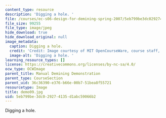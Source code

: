 ```yaml
---
content_type: resource
description: 'Digging a hole. '
file: /courses/ec-s06-design-for-demining-spring-2007/5eb799be3dc029274135d1abc59066b2_demo09.jpg
file_size: 99255
file_type: image/jpeg
hide_download: true
hide_download_original: null
image_metadata:
  caption: Digging a hole.
  credit: 'Credit: Image courtesy of MIT OpenCourseWare, course staff, and students.'
  image-alt: 'Digging a hole. '
learning_resource_types: []
license: https://creativecommons.org/licenses/by-nc-sa/4.0/
ocw_type: OCWImage
parent_title: Manual Demining Demonstration
parent_type: CourseSection
parent_uid: 36c36390-e376-b66e-00b7-51bea8f55721
resourcetype: Image
title: demo09.jpg
uid: 5eb799be-3dc0-2927-4135-d1abc59066b2
---
```

Digging a hole. 